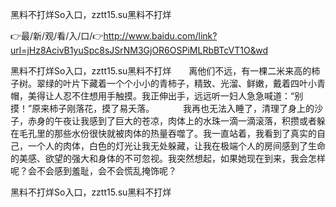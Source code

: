 黑料不打烊So入口，zztt15.su黑料不打烊

👉最/新/观/看/入/口/👉http://www.baidu.com/link?url=jHz8AcivB1yuSpc8sJSrNM3GjOR6OSPiMLRbBTcVT1O&wd

黑料不打烊So入口，zztt15.su黑料不打烊　　离他们不远，有一棵二米来高的柿子树。翠绿的叶片下藏着一个个小小的青柿子，精致、光溜、鲜嫩，戴着四叶小青帽，美得让人忍不住想用手触摸。我正伸出手，远远听一妇人急急喊道：“别摸！”原来柿子刚落花，摸了易夭落。
　　　我再也无法入睡了，清理了身上的沙子，赤身的午夜让我感到了巨大的苍凉，肉体上的水珠一滴一滴滚落，积攒或者躲在毛孔里的那些水份很快就被肉体的热量吞噬了。我一直站着，我看到了真实的自己，一个人的肉体，白色的灯光让我无处躲藏，让我在极端个人的房间感到了生命的美感、欲望的强大和身体的不可忽视。我突然想起，如果她现在到来，我会怎样呢？会不会感到羞耻，会不会慌乱掩饰呢？


黑料不打烊So入口，zztt15.su黑料不打烊
